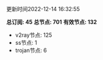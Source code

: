 更新时间2022-12-14 16:32:55

**总订阅: 45**
**总节点: 701**
**有效节点: 132**
- v2ray节点: 125
- ss节点: 1
- trojan节点: 6
